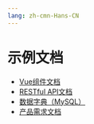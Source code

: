 ```yaml
---
lang: zh-cmn-Hans-CN
---
```


# 示例文档

- [Vue组件文档](vue-components/README.md)
- [RESTful API文档](restful-api/README.md)
- [数据字典（MySQL）](data-dictionary-mysql/README.md)
- [产品需求文档](product-requirements-document/README.md)
